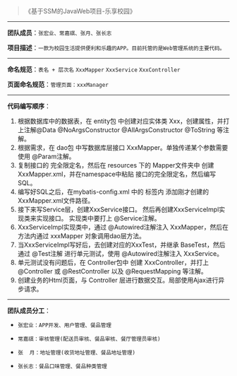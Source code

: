 > 《基于SSM的JavaWeb项目-乐享校园》

---

**团队成员**：`张宏业、常嘉祺、张月、张长志`

**项目描述**：`一款为校园生活提供便利和乐趣的APP。目前托管的是Web管理系统的主要代码。`

---

**命名规范**：`表名 + 层次名` `XxxMapper` `XxxService` `XxxController`

**页面命名规范**：`管理页面：xxxManager`

---

**代码编写顺序**：

1. 根据数据库中的数据表，在 entity包 中创建对应实体类 Xxx，创建属性，并打上注解@Data @NoArgsConstructor @AllArgsConstructor
   @ToString 等注解。
2. 根据需求，在 dao包 中写数据库层接口 XxxMapper。单独传递某个参数需要使用 @Param注解。
3. 复制接口的 完全限定名，然后在 resources 下的 Mapper文件夹中 创建 XxxMapper.xml，并在namespace中粘贴 接口的完全限定名，然后编写SQL。
4. 编写好SQL之后，在mybatis-config.xml 中的 <mappers>标签内 添加刚才创建的 XxxMapper.xml文件路径。
5. 接下来写Service层，创建XxxService接口。 然后再创建XxxServiceImpl实现类来实现接口。 实现类中要打上 @Service注解。
6. XxxServiceImpl实现类中，通过 @Autowired注解注入 XxxMapper，然后在方法内通过 xxxMapper 对象调用dao层方法。
7. 当XxxServiceImpl写好后，去创建对应的XxxTest，并继承 BaseTest，然后通过 @Test注解 进行单元测试，使用 @Autowired注解注入
   XxxService。
8. 单元测试没有问题后，在 Controller包中 创建 XxxController，并打上 @Controller 或 @RestController 以及 @RequestMapping
   等注解。
9. 创建业务的Html页面，与 Controller 层进行数据交互。局部使用Ajax进行异步请求。

---

**团队成员分工**：

*     张宏业：APP开发、用户管理、餐品管理
*     常嘉祺：审核管理(配送员审核、餐品审核、餐厅管理员审核)
*     张  月：地址管理(收货地址管理、餐品地址管理)
*     张长志：餐品口味管理、餐品种类管理